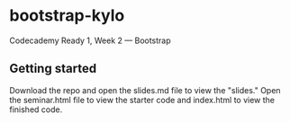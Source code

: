 # bootstrap-kylo
Codecademy Ready 1, Week 2 — Bootstrap 

## Getting started

Download the repo and open the slides.md file to view the "slides." Open the seminar.html file to view the starter code and index.html to view the finished code.
